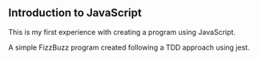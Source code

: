 ## Introduction to JavaScript

This is my first experience with creating a program using JavaScript.

A simple FizzBuzz program created following a TDD approach using jest.
